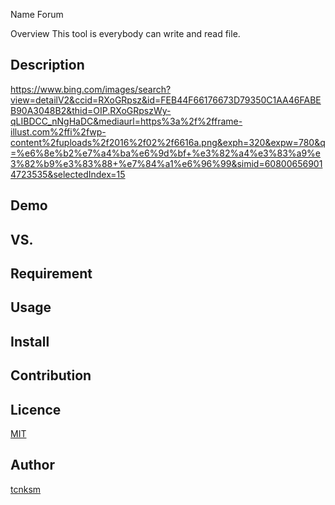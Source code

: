 Name
Forum

Overview
This tool is everybody can write and read file.

## Description
https://www.bing.com/images/search?view=detailV2&ccid=RXoGRpsz&id=FEB44F66176673D79350C1AA46FABEB90A3048B2&thid=OIP.RXoGRpszWy-qLIBDCC_nNgHaDC&mediaurl=https%3a%2f%2fframe-illust.com%2ffi%2fwp-content%2fuploads%2f2016%2f02%2f6616a.png&exph=320&expw=780&q=%e6%8e%b2%e7%a4%ba%e6%9d%bf+%e3%82%a4%e3%83%a9%e3%82%b9%e3%83%88+%e7%84%a1%e6%96%99&simid=608006569014723535&selectedIndex=15
## Demo

## VS. 

## Requirement

## Usage

## Install

## Contribution

## Licence

[MIT](https://github.com/tcnksm/tool/blob/master/LICENCE)

## Author

[tcnksm](https://github.com/tcnksm)

